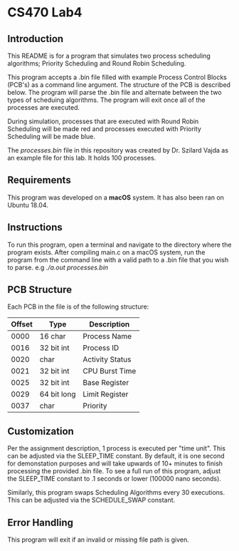 # CS470 Lab4

## Introduction

This README is for a program that simulates two process scheduling algorithms; Priority Scheduling and Round Robin Scheduling. 

This program accepts a .bin file filled with example Process Control Blocks (PCB's) as a command line argument. The structure of the PCB is described below. The program will parse the .bin file and alternate between the two types of scheduing algorithms. The program will exit once all of the processes are executed.

During simulation, processes that are executed with Round Robin Scheduling will be made red and processes executed with Priority Scheduling will be made blue.

The *processes.bin* file in this repository was created by Dr. Szilard Vajda as an example file for this lab. It holds 100 processes.

## Requirements

This program was developed on a **macOS** system. It has also been ran on Ubuntu 18.04.

## Instructions

To run this program, open a terminal and navigate to the directory where the program exists. After compiling main.c on a macOS system, run the program from the command line with a valid path to a .bin file that you wish to parse. e.g *./a.out processes.bin*

## PCB Structure

Each PCB in the file is of the following structure:

| Offset | Type       | Description     |
|--------|------------|-----------------|
| 0000   | 16 char    | Process Name    |
| 0016   | 32 bit int | Process ID      |
| 0020   | char       | Activity Status |
| 0021   | 32 bit int | CPU Burst Time  |
| 0025   | 32 bit int | Base Register   |
| 0029   | 64 bit long| Limit Register  |
| 0037   | char       | Priority        |

## Customization

Per the assignment description, 1 process is executed per "time unit". This can be adjusted via the SLEEP_TIME constant. By default, it is one second for demonstation purposes and will take upwards of 10+ minutes to finish processing the provided .bin file. To see a full run of this program, adjust the SLEEP_TIME constant to .1 seconds or lower (100000 nano seconds).

Similarly, this program swaps Scheduling Algorithms every 30 executions. This can be adjusted via the SCHEDULE_SWAP constant.

## Error Handling

This program will exit if an invalid or missing file path is given.
